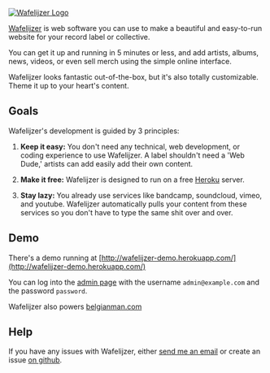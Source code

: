 <a href="http://wafelijzer.belgianman.com"><img src="http://wafelijzer.belgianman.com/public/logo-black.png" alt="Wafelijzer Logo"></a>

[Wafelijzer](http://wafelijzer.belgianman.com) is web software you can use to make a beautiful and easy-to-run website for your record label or collective.

You can get it up and running in 5 minutes or less, and add artists, albums, news, videos, or even sell merch using the simple online interface.

Wafelijzer looks fantastic out-of-the-box, but it's also totally customizable. Theme it up to your heart's content.

## Goals

Wafelijzer's development is guided by 3 principles:

1.  **Keep it easy:** You don't need any technical, web development, or coding experience to use Wafelijzer. A label shouldn't need a 'Web Dude,' artists can add easily add their own content.

2.  **Make it free:** Wafelijzer is designed to run on a free [Heroku](http://heroku.com) server.

3.  **Stay lazy:** You already use services like bandcamp, soundcloud, vimeo, and youtube. Wafelijzer automatically pulls your content from these services so you don't have to type the same shit over and over.

## Demo

There's a demo running at [http://wafelijzer-demo.herokuapp.com/](http://wafelijzer-demo.herokuapp.com/)

You can log into the [admin page](http://wafelijzer-demo.herokuapp.com/) with the username `admin@example.com` and the password `password`.

Wafelijzer also powers [belgianman.com](http://www.belgianman.com)

## Help

If you have any issues with Wafelijzer, either [send me an email](mailto:a@monks.co) or create an issue [on github](https://github.com/belgianman/wafelijzer/issues).

